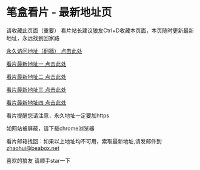 # 笔盒看片 - 最新地址页

请收藏此页面（重要）
看片站长建议狼友Ctrl+D收藏本页面，本页随时更新最新地址，永远找到回家路

[永久访问地址（翻牆） 点击此处](https://beabox.net/)

[看片最新地址一 点击此处](https://a1hbcgod5.vip)

[看片最新地址二 点击此处](https://7waxz5ij.top)

[看片最新地址三 点击此处](https://bxr4v5f9b7.shop)

[看片最新地址四 点击此处](https://bxl4h4q2d7.shop)

看片提醒您请注意，永久地址一定要加https

如网站被屏蔽，请下载chrome浏览器

看片邮箱找回：如果以上地址均不可用，索取最新地址,请发邮件到 zhaohui@beabox.net

喜欢的狼友 请顺手star一下
